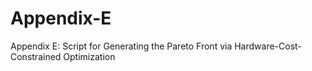 # Appendix-E

Appendix E: Script for Generating the Pareto Front via Hardware-Cost-Constrained Optimization

